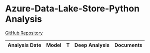 # Azure-Data-Lake-Store-Python Analysis

[GitHub Repository](https://github.com/azure/azure-data-lake-store-python)

| Analysis Date | Model | T | Deep Analysis | Documents |
|---------------|-------|---|:-------------:|-----------|